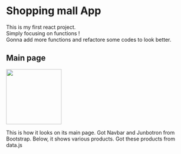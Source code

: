 # Shopping mall App

This is my first react project.   
Simply focusing on functions !    
Gonna add more functions and refactore some codes to look better.   

## Main page 

<img src="https://user-images.githubusercontent.com/62753490/116693115-6831a680-a9f8-11eb-9631-eff6e2b767d6.png" width="150" height="150">

This is how it looks on its main page. 
Got Navbar and Junbotron from Bootstrap. 
Below, it shows various products. Got these products from data.js
